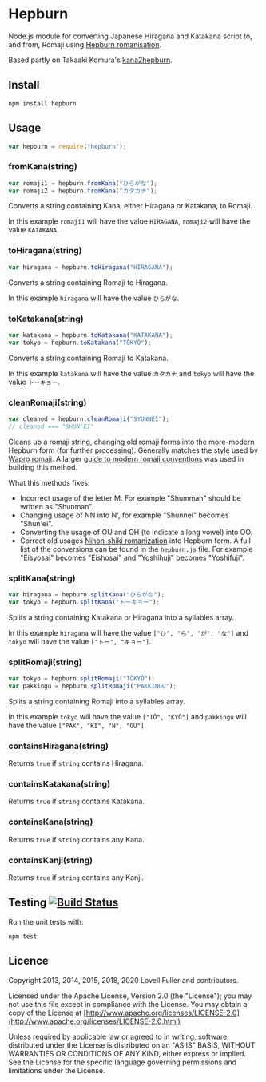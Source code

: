 # Hepburn

Node.js module for converting Japanese Hiragana and Katakana script to, and from, Romaji using [Hepburn romanisation](http://en.wikipedia.org/wiki/Hepburn_romanization).

Based partly on Takaaki Komura's [kana2hepburn](https://github.com/emon/kana2hepburn).

## Install

	npm install hepburn

## Usage

```javascript
var hepburn = require("hepburn");
```

### fromKana(string)

```javascript
var romaji1 = hepburn.fromKana("ひらがな");
var romaji2 = hepburn.fromKana("カタカナ");
```

Converts a string containing Kana, either Hiragana or Katakana, to Romaji.

In this example `romaji1` will have the value `HIRAGANA`, `romaji2` will have the value `KATAKANA`.

### toHiragana(string)

```javascript
var hiragana = hepburn.toHiragana("HIRAGANA");
```

Converts a string containing Romaji to Hiragana.

In this example `hiragana` will have the value `ひらがな`.

### toKatakana(string)

```javascript
var katakana = hepburn.toKatakana("KATAKANA");
var tokyo = hepburn.toKatakana("TŌKYŌ");
```

Converts a string containing Romaji to Katakana.

In this example `katakana` will have the value `カタカナ` and `tokyo` will have the value `トーキョー`.

### cleanRomaji(string)

```javascript
var cleaned = hepburn.cleanRomaji("SYUNNEI");
// cleaned === "SHUN'EI"
```

Cleans up a romaji string, changing old romaji forms into the more-modern
Hepburn form (for further processing). Generally matches the style used by
[Wapro romaji](https://en.wikipedia.org/wiki/W%C4%81puro_r%C5%8Dmaji).
A larger [guide to modern romaji conventions](https://www.nayuki.io/page/variations-on-japanese-romanization)
was used in building this method.

What this methods fixes:

* Incorrect usage of the letter M. For example "Shumman" should be written as "Shunman".
* Changing usage of NN into N', for example "Shunnei" becomes "Shun'ei".
* Converting the usage of OU and OH (to indicate a long vowel) into OO.
* Correct old usages [Nihon-shiki romanization](https://en.wikipedia.org/wiki/Nihon-shiki_romanization) into Hepburn form. A full list of the conversions can be found in the `hepburn.js` file. For example "Eisyosai" becomes "Eishosai" and "Yoshihuji" becomes "Yoshifuji".

### splitKana(string)

```javascript
var hiragana = hepburn.splitKana("ひらがな");
var tokyo = hepburn.splitKana("トーキョー");
```

Splits a string containing Katakana or Hiragana into a syllables array.

In this example `hiragana` will have the value `["ひ", "ら", "が", "な"]` and `tokyo` will have the value `["トー", "キョー"]`.

### splitRomaji(string)

```javascript
var tokyo = hepburn.splitRomaji("TŌKYŌ");
var pakkingu = hepburn.splitRomaji("PAKKINGU");
```

Splits a string containing Romaji into a syllables array.

In this example `tokyo` will have the value `["TŌ", "KYŌ"]` and `pakkingu` will have the value `["PAK", "KI", "N", "GU"]`.

### containsHiragana(string)

Returns `true` if `string` contains Hiragana.

### containsKatakana(string)

Returns `true` if `string` contains Katakana.

### containsKana(string)

Returns `true` if `string` contains any Kana.

### containsKanji(string)

Returns `true` if `string` contains any Kanji.

## Testing [![Build Status](https://travis-ci.org/lovell/hepburn.png?branch=master)](https://travis-ci.org/lovell/hepburn)

Run the unit tests with:

	npm test

## Licence

Copyright 2013, 2014, 2015, 2018, 2020 Lovell Fuller and contributors.

Licensed under the Apache License, Version 2.0 (the "License");
you may not use this file except in compliance with the License.
You may obtain a copy of the License at [http://www.apache.org/licenses/LICENSE-2.0](http://www.apache.org/licenses/LICENSE-2.0.html)

Unless required by applicable law or agreed to in writing, software
distributed under the License is distributed on an "AS IS" BASIS,
WITHOUT WARRANTIES OR CONDITIONS OF ANY KIND, either express or implied.
See the License for the specific language governing permissions and
limitations under the License.
